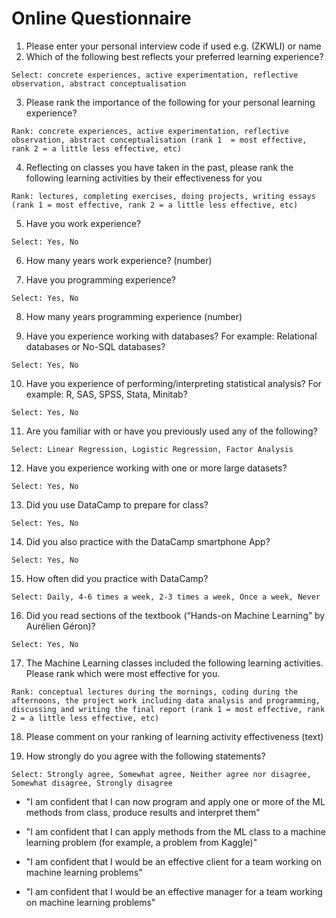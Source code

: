 # Online Questionnaire

  1. Please enter your personal interview code if used e.g. (ZKWLI) or name
  2. Which of the following best reflects your preferred learning experience?

    Select: concrete experiences, active experimentation, reflective observation, abstract conceptualisation  
  
  3. Please rank the importance of the following for your personal learning experience? 

    Rank: concrete experiences, active experimentation, reflective observation, abstract conceptualisation (rank 1  = most effective, rank 2 = a little less effective, etc)

  4. Reflecting on classes you have taken in the past, please rank the following learning activities by their effectiveness for you 

    Rank: lectures, completing exercises, doing projects, writing essays (rank 1 = most effective, rank 2 = a little less effective, etc)

  5. Have you work experience?

    Select: Yes, No 

  6. How many years work experience? (number)

  7. Have you programming experience?

    Select: Yes, No 

  8. How many years programming experience (number)

  9. Have you experience working with databases? For example: Relational databases or No-SQL databases?

    Select: Yes, No

  10. Have you experience of performing/interpreting statistical analysis? For example: R, SAS, SPSS, Stata, Minitab?
  
    Select: Yes, No 

  11. Are you familiar with or have you previously used any of the following?

    Select: Linear Regression, Logistic Regression, Factor Analysis

  12. Have you experience working with one or more large datasets?

    Select: Yes, No 

  13. Did you use DataCamp to prepare for class? 

    Select: Yes, No 

  14. Did you also practice with the DataCamp smartphone App? 

    Select: Yes, No 

  15. How often did you practice with DataCamp?

    Select: Daily, 4-6 times a week, 2-3 times a week, Once a week, Never

  16. Did you read sections of the textbook (“Hands-on Machine Learning” by Aurélien Géron)? 

    Select: Yes, No 

  17. The Machine Learning classes included the following learning activities. Please rank which were most effective for you.

    Rank: conceptual lectures during the mornings, coding during the afternoons, the project work including data analysis and programming, discussing and writing the final report (rank 1 = most effective, rank 2 = a little less effective, etc)

  18. Please comment on your ranking of learning activity effectiveness (text)

  19. How strongly do you agree with the following statements?

    Select: Strongly agree, Somewhat agree, Neither agree nor disagree, Somewhat disagree, Strongly disagree

  - "I am confident that I can now program and apply one or more of the ML methods from class, produce results and interpret them"

  - "I am confident that I can apply methods from the ML class to a machine learning problem (for example, a problem from Kaggle)" 
  
  - "I am confident that I would be an effective client for a team working on machine learning problems"

  -  "I am confident that I would be an effective manager for a team working on machine learning problems"
